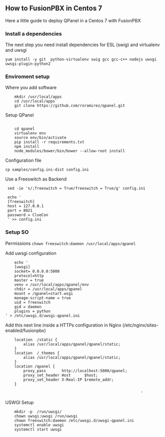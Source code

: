 ## How to FusionPBX in Centos 7


Here a little guide to deploy QPanel in a Centos 7 with FusionPBX

### Install a dependencies

The next step you need install dependencies for ESL (swig) and virtualenv and uwsgi


`yum install -y git  python-virtualenv swig gcc gcc-c++ nodejs uwsgi uwsgi-plugin-python2`


### Enviroment setup

Where you add software

```
    mkdir /usr/local/apps
    cd /usr/local/apps`
    git clone https://github.com/roramirez/qpanel.git
```


Setup QPanel
```

    cd qpanel
    virtualenv env
    source env/bin/activate
    pip install -r requirements.txt
    npm install
    node_modules/bower/bin/bower --allow-root install
```

Configuration file

`cp samples/config.ini-dist config.ini`


Use a Freeswitch as Backend
```
 sed -ie 's/;freeswitch = True/freeswitch = True/g' config.ini

 echo '
 [freeswitch]
 host = 127.0.0.1
 port = 8021
 password = ClueCon
 ' >> config.ini

```

### Setup SO

Permissions
`chown freeswitch:daemon /usr/local/apps/qpanel`


Add uwsgi configuration

```
    echo '
    [uwsgi]
    socket= 0.0.0.0:5000
    protocol=http
    master = true
    venv = /usr/local/apps/qpanel/env
    chdir = /usr/local/apps/qpanel
    mount = /qpanel=start.wsgi
    manage-script-name = true
    uid = freeswitch
    gid = daemon
    plugins = python
' > /etc/uwsgi.d/uwsgi-qpanel.ini
```

Add this next line inside a HTTPs configuration in Nginx (/etc/nginx/sites-enabled/fusionpbx)


```
    location  /static {
        alias /usr/local/apps/qpanel/qpanel/static;
    }
    location  /_themes {
        alias /usr/local/apps/qpanel/qpanel/static;
    }
    location /qpanel {
        proxy_pass       http://localhost:5000/qpanel;
        proxy_set_header Host      $host;
        proxy_set_header X-Real-IP $remote_addr;
    }
```

                                                                '
USWGI Setup


```
    mkdir -p  /run/uwsgi/
    chown uwsgi:uwsgi /run/uwsgi
    chown freeswitch:daemon /etc/uwsgi.d/uwsgi-qpanel.ini
    systemctl enable uwsgi
    systemctl start uwsgi
```
